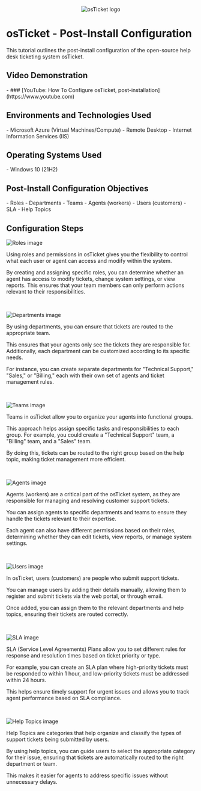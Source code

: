 <p align="center"> <img src="https://i.imgur.com/Clzj7Xs.png" alt="osTicket logo"/> </p> <h1>osTicket - Post-Install Configuration</h1> This tutorial outlines the post-install configuration of the open-source help desk ticketing system osTicket. <h2>Video Demonstration</h2> - ### [YouTube: How To Configure osTicket, post-installation](https://www.youtube.com) <h2>Environments and Technologies Used</h2> - Microsoft Azure (Virtual Machines/Compute) - Remote Desktop - Internet Information Services (IIS) <h2>Operating Systems Used</h2> - Windows 10 (21H2) <h2>Post-Install Configuration Objectives</h2> - Roles - Departments - Teams - Agents (workers) - Users (customers) - SLA - Help Topics <h2>Configuration Steps</h2> <p> <img src="https://github.com/user-attachments/assets/3569d902-09d1-4cc0-a663-e08d6cd859ee" alt="Roles image" /> </p> <p> Using roles and permissions in osTicket gives you the flexibility to control what each user or agent can access and modify within the system. </p> <p> By creating and assigning specific roles, you can determine whether an agent has access to modify tickets, change system settings, or view reports. This ensures that your team members can only perform actions relevant to their responsibilities. </p> <br /> <p> <img src="https://github.com/user-attachments/assets/e760d4b0-b117-45d6-b2ad-3936d2affd62" alt="Departments image" /> </p> <p> By using departments, you can ensure that tickets are routed to the appropriate team. </p> <p> This ensures that your agents only see the tickets they are responsible for. Additionally, each department can be customized according to its specific needs. </p> <p> For instance, you can create separate departments for "Technical Support," "Sales," or "Billing," each with their own set of agents and ticket management rules. </p> <br /> <p> <img src="https://github.com/user-attachments/assets/1d04d729-57a6-4835-8eb9-463a57df0759" alt="Teams image" /> </p> <p> Teams in osTicket allow you to organize your agents into functional groups. </p> <p> This approach helps assign specific tasks and responsibilities to each group. For example, you could create a "Technical Support" team, a "Billing" team, and a "Sales" team. </p> <p> By doing this, tickets can be routed to the right group based on the help topic, making ticket management more efficient. </p> <br /> <p> <img src="https://github.com/user-attachments/assets/17073eed-e58f-4bf1-bcf1-872b07bb0c77" alt="Agents image" /> </p> <p> Agents (workers) are a critical part of the osTicket system, as they are responsible for managing and resolving customer support tickets. </p> <p> You can assign agents to specific departments and teams to ensure they handle the tickets relevant to their expertise. </p> <p> Each agent can also have different permissions based on their roles, determining whether they can edit tickets, view reports, or manage system settings. </p> <br /> <p> <img src="https://github.com/user-attachments/assets/2fc9f083-0c16-4e56-bbcf-e6dcdce2fa0c" alt="Users image" /> </p> <p> In osTicket, users (customers) are people who submit support tickets. </p> <p> You can manage users by adding their details manually, allowing them to register and submit tickets via the web portal, or through email. </p> <p> Once added, you can assign them to the relevant departments and help topics, ensuring their tickets are routed correctly. </p> <br /> <p> <img src="https://github.com/user-attachments/assets/42ee5c32-99bb-4dd1-9e9d-ee10776fb456" alt="SLA image" /> </p> <p> SLA (Service Level Agreements) Plans allow you to set different rules for response and resolution times based on ticket priority or type. </p> <p> For example, you can create an SLA plan where high-priority tickets must be responded to within 1 hour, and low-priority tickets must be addressed within 24 hours. </p> <p> This helps ensure timely support for urgent issues and allows you to track agent performance based on SLA compliance. </p> <br /> <p> <img src="https://github.com/user-attachments/assets/5afc3001-cc1e-4d5c-b98f-3492bdeaacde" alt="Help Topics image" /> </p> <p> Help Topics are categories that help organize and classify the types of support tickets being submitted by users. </p> <p> By using help topics, you can guide users to select the appropriate category for their issue, ensuring that tickets are automatically routed to the right department or team. </p> <p> This makes it easier for agents to address specific issues without unnecessary delays. </p> <br />
